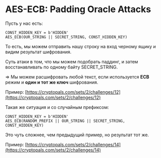# AES-ECB: Padding Oracle Attacks

Пусть у нас есть:

```
CONST_HIDDEN_KEY = b'HIDDEN'
AES_ECB(OUR_STRING || SECRET_STRING, CONST_HIDDEN_KEY)
```

То есть, мы можем отправить нашу строку на вход черному ящику и видим результат шифрования.

Суть атаки в том, что мы можем подобрать паддинг, и затем восстанавливать по одному байту SECRET\_STRING.

\=> Мы можем расшифровать любой текст, если используется **ECB** режим и **один и тот же ключ** шифрования.

Пример: [https://cryptopals.com/sets/2/challenges/12](https://cryptopals.com/sets/2/challenges/12)



Такая же ситуация и со случайным префиксом:

```
CONST_HIDDEN_KEY = b'HIDDEN'
AES_ECB(RANDOM_PREFIX || OUR_STRING || SECRET_STRING, CONST_HIDDEN_KEY)
```

Это чуть сложнее, чем предыдущий пример, но результат тот же.

Пример: [https://cryptopals.com/sets/2/challenges/14](https://cryptopals.com/sets/2/challenges/14)
